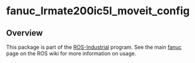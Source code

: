 # fanuc_lrmate200ic5l_moveit_config

## Overview

This package is part of the [ROS-Industrial][] program. See the main [fanuc][]
page on the ROS wiki for more information on usage.


[ROS-Industrial]: http://wiki.ros.org/Industrial
[fanuc]: http://wiki.ros.org/fanuc
